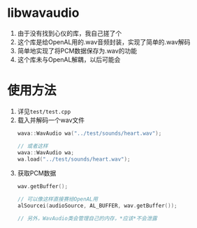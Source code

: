 # libwavaudio
1. 由于没有找到心仪的库，我自己搓了个
2. 这个库是给OpenAL用的.wav音频封装，实现了简单的.wav解码
3. 简单地实现了将PCM数据保存为.wav的功能
4. 这个库未与OpenAL解耦，以后可能会

# 使用方法
1. 详见`test/test.cpp`
2. 载入并解码一个wav文件
    ````cpp
    wava::WavAudio wa("../test/sounds/heart.wav");

    // 或者这样
    wava::WavAudio wa;
    wa.load("../test/sounds/heart.wav");
    ````
3. 获取PCM数据
    ````cpp
    wav.getBuffer();

    // 可以像这样直接赛给OpenAL用
    alSourcei(audioSource, AL_BUFFER, wav.getBuffer());

    // 另外，WavAudio类会管理自己的内存，*应该*不会泄露
    ````